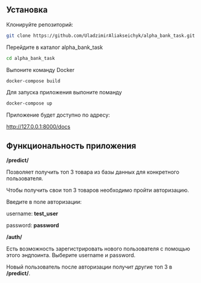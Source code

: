 
## Установка

Клонируйте репозиторий:

   ```bash
   git clone https://github.com/UladzimirAliakseichyk/alpha_bank_task.git
```
Перейдите в каталог
alpha_bank_task

```bash 
cd alpha_bank_task

```
Выпоните команду Docker

```bash 
docker-compose build
```
Для запуска приложения выпоните поманду
```bash 
docker-compose up
```


Приложение будет доступно по адресу:

http://127.0.0.1:8000/docs

## Функциональность приложения

**/predict/**

Позволяет получить топ 3 товара из базы данных для конкретного пользователя.

Чтобы получить свои топ 3  товаров необходимо пройти авторизацию.

Введите в поле авторизации:

username: **test_user**

password: **password**

**/auth/**

Есть возможность зарегистрировать нового пользователя с помощью этого эндпоинта.
Выберите username
и password.

Новый пользователь после авторизации получит другие топ 3 в **/predict/**.
